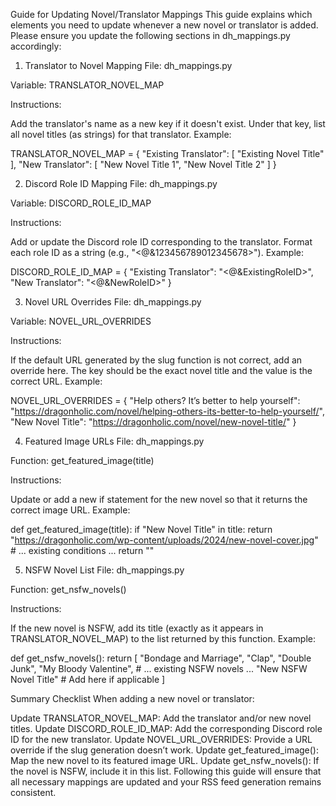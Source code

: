 Guide for Updating Novel/Translator Mappings
This guide explains which elements you need to update whenever a new novel or translator is added. Please ensure you update the following sections in dh_mappings.py accordingly:

1. Translator to Novel Mapping
File: dh_mappings.py

Variable: TRANSLATOR_NOVEL_MAP

Instructions:

Add the translator's name as a new key if it doesn't exist.
Under that key, list all novel titles (as strings) for that translator.
Example:

TRANSLATOR_NOVEL_MAP = {
    "Existing Translator": [
        "Existing Novel Title"
    ],
    "New Translator": [
        "New Novel Title 1",
        "New Novel Title 2"
    ]
}

2. Discord Role ID Mapping
File: dh_mappings.py

Variable: DISCORD_ROLE_ID_MAP

Instructions:

Add or update the Discord role ID corresponding to the translator.
Format each role ID as a string (e.g., "<@&123456789012345678>").
Example:

DISCORD_ROLE_ID_MAP = {
    "Existing Translator": "<@&ExistingRoleID>",
    "New Translator": "<@&NewRoleID>"
}

3. Novel URL Overrides
File: dh_mappings.py

Variable: NOVEL_URL_OVERRIDES

Instructions:

If the default URL generated by the slug function is not correct, add an override here.
The key should be the exact novel title and the value is the correct URL.
Example:

NOVEL_URL_OVERRIDES = {
    "Help others? It’s better to help yourself": "https://dragonholic.com/novel/helping-others-its-better-to-help-yourself/",
    "New Novel Title": "https://dragonholic.com/novel/new-novel-title/"
}

4. Featured Image URLs
File: dh_mappings.py

Function: get_featured_image(title)

Instructions:

Update or add a new if statement for the new novel so that it returns the correct image URL.
Example:

def get_featured_image(title):
    if "New Novel Title" in title:
        return "https://dragonholic.com/wp-content/uploads/2024/new-novel-cover.jpg"
    # ... existing conditions ...
    return ""
    
5. NSFW Novel List
File: dh_mappings.py

Function: get_nsfw_novels()

Instructions:

If the new novel is NSFW, add its title (exactly as it appears in TRANSLATOR_NOVEL_MAP) to the list returned by this function.
Example:

def get_nsfw_novels():
    return [
        "Bondage and Marriage",
        "Clap",
        "Double Junk",
        "My Bloody Valentine",
        # ... existing NSFW novels ...
        "New NSFW Novel Title"  # Add here if applicable
    ]

    
Summary Checklist
When adding a new novel or translator:

Update TRANSLATOR_NOVEL_MAP: Add the translator and/or new novel titles.
Update DISCORD_ROLE_ID_MAP: Add the corresponding Discord role ID for the new translator.
Update NOVEL_URL_OVERRIDES: Provide a URL override if the slug generation doesn’t work.
Update get_featured_image(): Map the new novel to its featured image URL.
Update get_nsfw_novels(): If the novel is NSFW, include it in this list.
Following this guide will ensure that all necessary mappings are updated and your RSS feed generation remains consistent.
